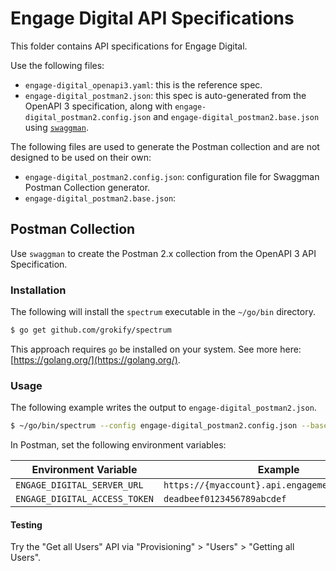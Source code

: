 # Engage Digital API Specifications

This folder contains API specifications for Engage Digital.

Use the following files:

* `engage-digital_openapi3.yaml`: this is the reference spec.
* `engage-digital_postman2.json`: this spec is auto-generated from the OpenAPI 3 specification, along with `engage-digital_postman2.config.json` and `engage-digital_postman2.base.json` using [`swaggman`](https://github.com/grokify/swaggman).

The following files are used to generate the Postman collection and are not designed to be used on their own:

* `engage-digital_postman2.config.json`: configuration file for Swaggman Postman Collection generator.
* `engage-digital_postman2.base.json`: 

## Postman Collection

Use `swaggman` to create the Postman 2.x collection from the OpenAPI 3 API Specification.

### Installation

The following will install the `spectrum` executable in the `~/go/bin` directory.

```bash
$ go get github.com/grokify/spectrum
```

This approach requires `go` be installed on your system. See more here: [https://golang.org/](https://golang.org/).

### Usage

The following example writes the output to `engage-digital_postman2.json`.

```bash
$ ~/go/bin/spectrum --config engage-digital_postman2.config.json --basePostmanFile engage-digital_postman2.base.json --openapiFile engage-digital_openapi3.yaml --postmanFile engage-digital_postman2.json
```

In Postman, set the following environment variables:

| Environment Variable | Example |
|----------------------|---------|
| `ENGAGE_DIGITAL_SERVER_URL` | `https://{myaccount}.api.engagement.dimelo.com` |
| `ENGAGE_DIGITAL_ACCESS_TOKEN` | `deadbeef0123456789abcdef` |

#### Testing

Try the "Get all Users" API via "Provisioning" > "Users" > "Getting all Users".
